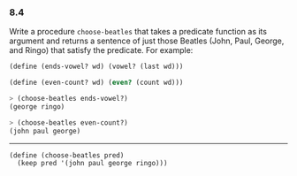 ### 8.4

Write a procedure `choose-beatles` that takes a predicate function as its argument and returns a sentence of just those Beatles (John, Paul, George, and Ringo) that satisfy the predicate. For example:

~~~ scheme
(define (ends-vowel? wd) (vowel? (last wd)))

(define (even-count? wd) (even? (count wd)))

> (choose-beatles ends-vowel?)
(george ringo)

> (choose-beatles even-count?)
(john paul george)
~~~

***

~~~ scheme
(define (choose-beatles pred)
  (keep pred '(john paul george ringo)))
~~~